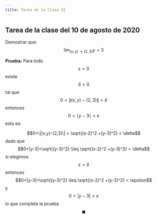 ```yaml
---
title: Tarea de la Clase XI
---
```


## Tarea de la clase del 10 de agosto de 2020


Demostrar que: $$\displaystyle{\lim_{(x,y)\to(2,3)}{y}=3}$$

__Prueba:__ Para todo $$\varepsilon>0$$ existe $$\delta>0$$ tal que  $$0<\|(x,y)-(2,3)\|<\delta$$ entonces $$0<\mid y-3\mid<\varepsilon$$ esto es:

$$0<\|(x,y)-(2,3)\| = \sqrt{(x-2)^2 +(y-3)^2} < \delta$$ 
dado que $$0<|y-3|=\sqrt{(y-3)^2} \leq \sqrt{(x-2)^2 +(y-3)^2} < \delta$$
si elegimos $$\varepsilon=\delta$$ entonces $$0<|y-3|=\sqrt{(y-3)^2} \leq \sqrt{(x-2)^2 +(y-3)^2} < \epsilon$$ 
y $$0<|y-3|< \varepsilon$$ lo que completa la prueba $$\blacksquare$$
